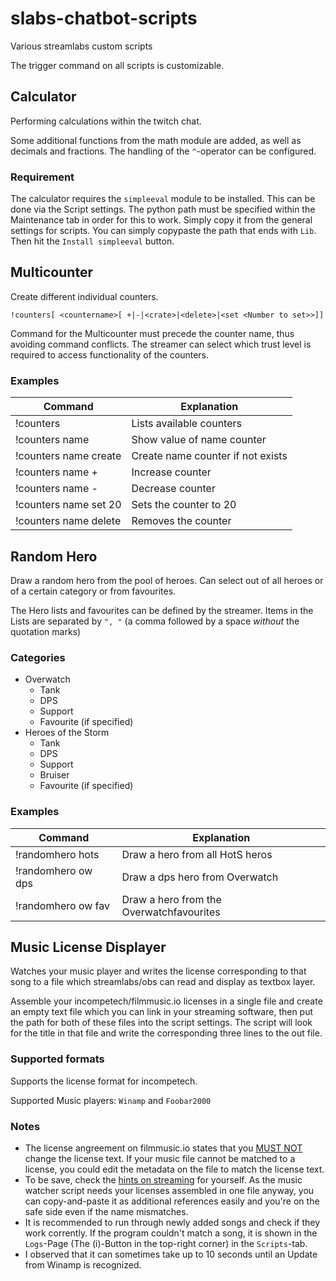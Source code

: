 # slabs-chatbot-scripts

Various streamlabs custom scripts

The trigger command on all scripts is customizable.

## Calculator

Performing calculations within the twitch chat.

Some additional functions from the math module are added, as well as decimals and fractions.
The handling of the `^`-operator can be configured.

### Requirement

The calculator requires the `simpleeval` module to be installed. This can be done
via the Script settings. The python path must be specified within the Maintenance
tab in order for this to work. Simply copy it from the general settings for scripts.
You can simply copypaste the path that ends with `Lib`. Then hit the
`Install simpleeval` button.

## Multicounter

Create different individual counters.

    !counters[ <countername>[ +|-|<crate>|<delete>|<set <Number to set>>]]

Command for the Multicounter must precede the counter name, thus avoiding command conflicts.
The streamer can select which trust level is required to access functionality of the counters.

### Examples

| Command               | Explanation                       |
| --------------------- | --------------------------------- |
| !counters             | Lists available counters          |
| !counters name        | Show value of name counter        |
| !counters name create | Create name counter if not exists |
| !counters name +      | Increase counter                  |
| !counters name -      | Decrease counter                  |
| !counters name set 20 | Sets the counter to 20            |
| !counters name delete | Removes the counter               |

## Random Hero

Draw a random hero from the pool of heroes. Can select out of all heroes or of
a certain category or from favourites.

The Hero lists and favourites can be defined by the streamer.
Items in the Lists are separated by `", "` (a comma followed by a space _without_ the quotation marks)

### Categories

-   Overwatch
    -   Tank
    -   DPS
    -   Support
    -   Favourite (if specified)
-   Heroes of the Storm
    -   Tank
    -   DPS
    -   Support
    -   Bruiser
    -   Favourite (if specified)

### Examples

| Command            | Explanation                              |
| ------------------ | ---------------------------------------- |
| !randomhero hots   | Draw a hero from all HotS heros          |
| !randomhero ow dps | Draw a dps hero from Overwatch           |
| !randomhero ow fav | Draw a hero from the Overwatchfavourites |

## Music License Displayer

Watches your music player and writes the license corresponding to that song
to a file which streamlabs/obs can read and display as textbox layer.

Assemble your incompetech/filmmusic.io licenses in a single file and create an empty text file
which you can link in your streaming software, then put the path for
both of these files into the script settings. The script will look for
the title in that file and write the corresponding three lines to the out file.

### Supported formats

Supports the license format for incompetech.

Supported Music players: `Winamp` and `Foobar2000`

### Notes

-   The license angreement on filmmusic.io states that you
    [MUST NOT](https://tools.ietf.org/html/rfc2119) change the license text.
    If your music file cannot be matched to a license, you could edit
    the metadata on the file to match the license text.
-   To be save, check the [hints on streaming](https://filmmusic.io/faq/67)
    for yourself. As the music watcher script needs your licenses assembled in
    one file anyway, you can copy-and-paste it as additional references easily
    and you're on the safe side even if the name mismatches.
-   It is recommended to run through newly added songs and check if they
    work corrently. If the program couldn't match a song, it is shown in the
    `Logs`-Page (The (i)-Button in the top-right corner) in the `Scripts`-tab.
-   I observed that it can sometimes take up to 10 seconds until an Update
    from Winamp is recognized.
